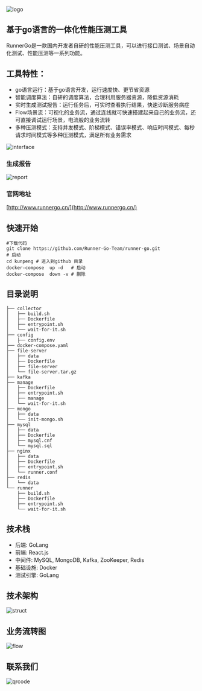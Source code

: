 ![logo](https://apipost.oss-cn-beijing.aliyuncs.com/kunpeng/images/logo.png)  

## 基于go语言的一体化性能压测工具

RunnerGo是一款国内开发者自研的性能压测工具，可以进行接口测试、场景自动化测试、性能压测等一系列功能。

## 工具特性：
- go语言运行：基于go语言开发，运行速度快、更节省资源
- 智能调度算法：自研的调度算法，合理利用服务器资源，降低资源消耗
- 实时生成测试报告：运行任务后，可实时查看执行结果，快速诊断服务病症
- Flow场景流：可视化的业务流，通过连线就可快速搭建起来自己的业务流，还可直接调试运行场景，电流般的业务流转
- 多种压测模式：支持并发模式、阶梯模式、错误率模式、响应时间模式、每秒请求时间模式等多种压测模式，满足所有业务需求

![interface](https://apipost.oss-cn-beijing.aliyuncs.com/kunpeng/images/interface1.png)

### 生成报告
![report](https://apipost.oss-cn-beijing.aliyuncs.com/kunpeng/images/report.png)

### 官网地址
[http://www.runnergo.cn/](http://www.runnergo.cn/)

## 快速开始


```
#下载代码
git clone https://github.com/Runner-Go-Team/runner-go.git
# 启动
cd kunpeng # 进入到github 目录
docker-compose  up -d   # 启动
docker-compose  down -v # 删除
```



## 目录说明
```
├── collector
│   ├── build.sh
│   ├── Dockerfile
│   ├── entrypoint.sh
│   └── wait-for-it.sh
├── config
│   ├── config.env
├── docker-compose.yaml
├── file-server
│   ├── data
│   ├── Dockerfile
│   ├── file-server
│   └── file-server.tar.gz
├── kafka
├── manage
│   ├── Dockerfile
│   ├── entrypoint.sh
│   ├── manage
│   └── wait-for-it.sh
├── mongo
│   ├── data
│   └── init-mongo.sh
├── mysql
│   ├── data
│   ├── Dockerfile
│   ├── mysql.cnf
│   └── mysql.sql
├── nginx
│   ├── data
│   ├── Dockerfile
│   ├── entrypoint.sh
│   └── runner.conf
├── redis
│   └── data
└── runner
    ├── build.sh
    ├── Dockerfile
    ├── entrypoint.sh
    └── wait-for-it.sh
```


## 技术栈
- 后端: GoLang
- 前端: React.js
- 中间件: MySQL, MongoDB, Kafka, ZooKeeper, Redis
- 基础设施: Docker
- 测试引擎: GoLang

## 技术架构
![struct](https://apipost.oss-cn-beijing.aliyuncs.com/kunpeng/images/struct.png)

## 业务流转图
![flow](https://apipost.oss-cn-beijing.aliyuncs.com/kunpeng/images/flow.png)

## 联系我们
![qrcode](https://apipost.oss-cn-beijing.aliyuncs.com/kunpeng/images/qrcode.jpeg)
